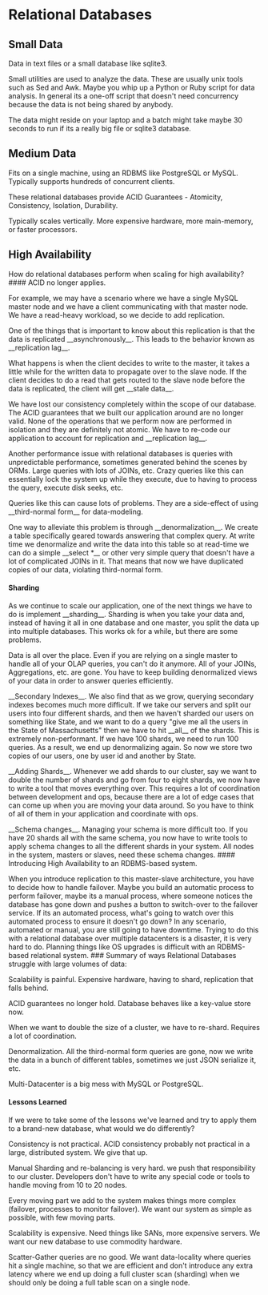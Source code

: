 # Relational Databases

## Small Data 
<p>Data in text files or a small database like sqlite3. <p>Small utilities are used to analyze
 the data. These are usually unix tools such as Sed and Awk. Maybe you whip up a Python or Ruby script for data analysis. In general its a one-off script that doesn't need concurrency because the data is not being shared by anybody.
<p>The data might reside on your laptop and a batch might take maybe 30 seconds to run if its a really big file or sqlite3 database. 

## Medium Data
<p>Fits on a single machine, using an RDBMS like PostgreSQL or MySQL. Typically supports hundreds of concurrent clients. <p>These relational databases provide ACID Guarantees - Atomicity, Consistency, Isolation, Durability.
<p>Typically scales vertically. More expensive hardware, more main-memory, or faster processors.

## High Availability
<p>How do relational databases perform when scaling for high availability?
#### ACID no longer applies.
<p>For example, we may have a scenario where we have a single MySQL master node and we have a client communicating with that master node. We have a read-heavy workload, so we decide to add replication.
<p>One of the things that is important to know about this replication is that the data is replicated __asynchronously__. This leads to the behavior known as __replication lag__.
<p>What happens is when the client decides to write to the master, it takes a little while for the written data to propagate over to the slave node. If the client decides to do a read that gets routed to the slave node before the data is replicated, the client will get __stale data__.
<p>We have lost our consistency completely within the scope of our database. The ACID guarantees that we built our application around are no longer valid. None of the operations that we perform now are performed in isolation and they are definitely not atomic. We have to re-code our application to account for replication and __replication lag__.
<p>Another performance issue with relational databases is queries with unpredictable performance, sometimes generated behind the scenes by ORMs. Large queries with lots of JOINs, etc. Crazy queries like this can essentially lock the system up while they execute, due to having to process the query, execute disk seeks, etc.
<p>Queries like this can cause lots of problems. They are a side-effect of using __third-normal form__ for data-modeling.
<p>One way to alleviate this problem is through __denormalization__. We create a table specifically geared towards answering that complex query. At write time we denormalize and write the data into this table so at read-time we can do a simple __select *__ or other very simple query that doesn't have a lot of complicated JOINs in it. That means that now we have duplicated copies of our data, violating third-normal form.

#### Sharding
<p>As we continue to scale our application, one of the next things we have to do is implement __sharding__. Sharding is when you take your data and, instead of having it all in one database and one master, you split the data up into multiple databases. This works ok for a while, but there are some problems.

<p>Data is all over the place. Even if you are relying on a single master to handle all of your OLAP queries, you can't do it anymore. All of your JOINs, Aggregations, etc. are gone. You have to keep building denormalized views of your data in order to answer queries efficiently.

<p>__Secondary Indexes__. We also find that as we grow, querying secondary indexes becomes much more difficult. If we take our servers and split our users into four different shards, and then we haven't sharded our users on something like State, and we want to do a query "give me all the users in the State of Massachusetts" then we have to hit __all__ of the shards. This is extremely non-performant. If we have 100 shards, we need to run 100 queries. As a result, we end up denormalizing again. So now we store two copies of our users, one by user id and another by State.
<p>__Adding Shards__. Whenever we add shards to our cluster, say we want to double the number of shards and go from four to eight shards, we now have to write a tool that moves everything over. This requires a lot of coordination between development and ops, because there are a lot of edge cases that can come up when you are moving your data around. So you have to think of all of them in your application and coordinate with ops.
<p>__Schema changes__. Managing your schema is more difficult too. If you have 20 shards all with the same schema, you now have to write tools to apply schema changes to all the different shards in your system. All nodes in the system, masters or slaves, need these schema changes. 
#### Introducing High Availability to an RDBMS-based system.
<p>When you introduce replication to this master-slave architecture, you have to decide how to handle failover. Maybe you build an automatic process to perform failover, maybe its a manual process, where someone notices the database has gone down and pushes a button to switch-over to the failover service. If its an automated process, what's going to watch over this automated process to ensure it doesn't go down? In any scenario, automated or manual, you are still going to have downtime. Trying to do this with a relational database over multiple datacenters is a disaster, it is very hard to do. Planning things like OS upgrades is difficult with an RDBMS-based relational system.
### Summary of ways Relational Databases struggle with large volumes of data:
<p>Scalability is painful. Expensive hardware, having to shard, replication that falls behind.
<p>ACID guarantees no longer hold. Database behaves like a key-value store now.
<p>When we want to double the size of a cluster, we have to re-shard. Requires a lot of coordination.
<p>Denormalization. All the third-normal form queries are gone, now we write the data in a bunch of different tables, sometimes we just JSON serialize it, etc.
<p>Multi-Datacenter is a big mess with MySQL or PostgreSQL.

#### Lessons Learned
<p>If we were to take some of the lessons we've learned and try to apply them to a brand-new database, what would we do differently?
<p>Consistency is not practical. ACID consistency probably not practical in a large, distributed system. We give that up.
<p>Manual Sharding and re-balancing is very hard. we push that responsibility to our cluster. Developers don't have to write any special code or tools to handle moving from 10 to 20 nodes.
<p>Every moving part we add to the system makes things more complex (failover, processes to monitor failover). We want our system as simple as possible, with few moving parts.
<p>Scalability is expensive. Need things like SANs, more expensive servers. We want our new database to use commodity hardware.
<p>Scatter-Gather queries are no good. We want data-locality where queries hit a single machine, so that we are efficient and don't introduce any extra latency where we end up doing a full cluster scan (sharding) when we should only be doing a full table scan on a single node.
